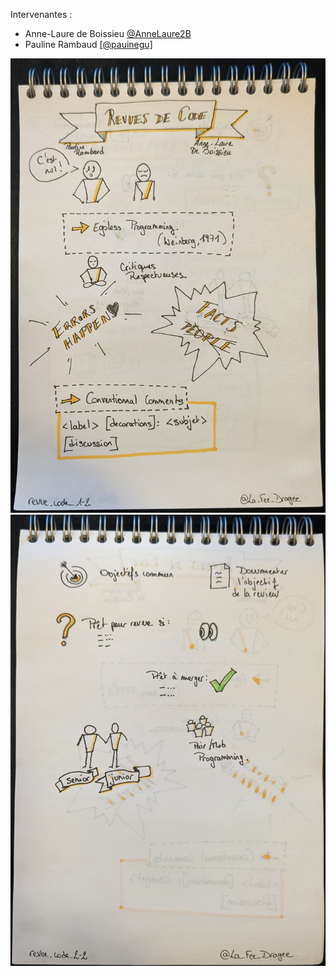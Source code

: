 Intervenantes : 
- Anne-Laure de Boissieu [@AnneLaure2B](https://twitter.com/AnneLaure2B)  
- Pauline Rambaud [[@pauinegu]](https://twitter.com/pauinegu)

![Sketchnote 1 sur 2](revue_code_1-2.jpg)  
![Sketchnote 2 sur 2](revue_code_2-2.jpg)  